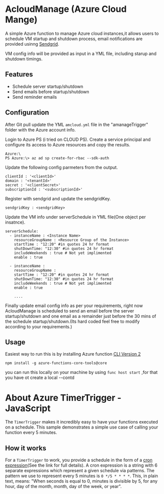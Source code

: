 # AcloudManage (Azure Cloud Mange)

A simple Azure function to manage Azure cloud instances,it allows users to schedule VM startup and shutdown process, email notifications are provided usinng [Sendgrid](https://sendgrid.com/docs).

VM config info will be provided as input in a YML file, including starup and shutdown timings.

## Features

- Schedule server startup/shutdown
- Send emails before startup/shutdown
- Send reminder emails

## Configuration

After Git pull update the YML `amcloud.yml` file in the "amanageTrigger" folder with the Azure account info.

Login to Azure PS (i tried on CLOUD PS).
Create a service principal and configure its access to Azure resources and copy the results.

```
Azure:\
PS Azure:\> az ad sp create-for-rbac --sdk-auth
```
Update the following config parmeters from the output.

```
clientId : '<clientId>'
domain : '<tenantId>'
secret : '<clientSecret>'
subscriptionId : '<subscriptionId>'
```
Register with sendgrid and update the sendgridKey.
```
sendgridKey : <sendgridKey>
```

Update the VM info under serverSchedule in YML file(One object per insatnce).

```
serverSchedule:
  - instanceName : <Instance Name>
    resourceGroupName : <Resource Group of the Instance>
    startTime : "12:20" #in quotes 24 hr format
    shutDownTime: "12:30" #in quotes 24 hr format
    includeWeekends : true # Not yet implimented
    enable : true
  
  - instanceName : 
    resourceGroupName : 
    startTime : "12:20" #in quotes 24 hr format
    shutDownTime: "12:30" #in quotes 24 hr format
    includeWeekends : true # Not yet implimented
    enable : true

    ....
```
Finally update email config info as per your requirements, right now AcloudManage is scheduled to send an email before the server startup/shutdown and one email as a remainder just before the 30 mins of the schedule startup/shutdown.(Its hard coded feel free to modify according to your requirements.)

## Usage

Easiest way to run this is by installing Azure function [CLI Version 2](https://docs.microsoft.com/en-us/azure/azure-functions/functions-run-local)

```
npm install -g azure-functions-core-tools@core
```

you can run this locally on your machine by using `func host start` ,for that you have ot create a local  --contd




# About Azure TimerTrigger - JavaScript

The `TimerTrigger` makes it incredibly easy to have your functions executed on a schedule. This sample demonstrates a simple use case of calling your function every 5 minutes.

## How it works

For a `TimerTrigger` to work, you provide a schedule in the form of a [cron expression](https://en.wikipedia.org/wiki/Cron#CRON_expression)(See the link for full details). A cron expression is a string with 6 separate expressions which represent a given schedule via patterns. The pattern we use to represent every 5 minutes is `0 */5 * * * *`. This, in plain text, means: "When seconds is equal to 0, minutes is divisible by 5, for any hour, day of the month, month, day of the week, or year".

